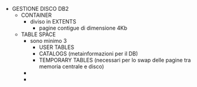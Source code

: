 - GESTIONE DISCO DB2
	- CONTAINER
		- diviso in EXTENTS
			- pagine contigue di dimensione 4Kb
	- TABLE SPACE
		- sono minimo 3
			- USER TABLES
			- CATALOGS (metainformazioni per il DB)
			- TEMPORARY TABLES (necessari per lo swap delle pagine tra memoria centrale e disco)
		-
		-